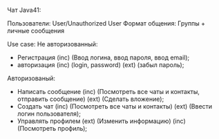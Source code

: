 Чат Java41:

Пользователи: User/Unauthorized User
Формат общения: Группы + личные сообщения

Use case:
Не авторизованный: 
  - Регистрация (inc) (Ввод логина, ввод пароля, ввод email);
  - авторизация (inc) (login, password) (ext) (забыл пароль);

Авторизованый:
  - Написать сообщение (inc) (Посмотреть все чаты и контакты, отправить сообщение) (ext) (Сделать вложение);
  - Создать чат (inc) (Посмотреть все чаты и контакты) (ext) (Ввести логин пользователя);
  - Управлять профилем (ext) (Изменить информацию) (inc) (Посмотреть профиль);
